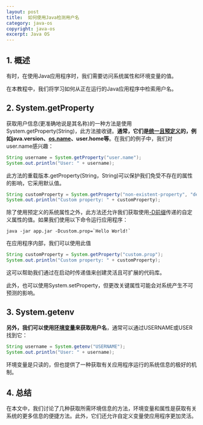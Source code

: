 ```yaml
---
layout: post
title:  如何使用Java检测用户名
category: java-os
copyright: java-os
excerpt: Java OS
---
```


## 1. 概述

有时，在使用Java应用程序时，我们需要访问系统属性和环境变量的值。

在本教程中，我们将学习如何从正在运行的Java应用程序中检索用户名。

## 2. System.getProperty

获取用户信息(更准确地说是其名称)的一种方法是使用System.getProperty(String)，此方法接收键。**通常，它们是[统一且预定义](https://docs.oracle.com/javase/tutorial/essential/environment/sysprop.html)的，例如java.version、[os.name](https://www.baeldung.com/java-detect-os)、user.home等**。在我们的例子中，我们对user.name感兴趣：

```java
String username = System.getProperty("user.name");
System.out.println("User: " + username);
```

此方法的重载版本.getProperty(String，String)可以保护我们免受不存在的属性的影响，它采用默认值。

```java
String customProperty = System.getProperty("non-existent-property", "default value");
System.out.println("Custom property: " + customProperty);
```

除了使用预定义的系统属性之外，此方法还允许我们获取使用[-D前缀](https://www.baeldung.com/java-lang-system#5-accessing-runtime-properties)传递的自定义属性的值。如果我们使用以下命令运行应用程序：

```shell
java -jar app.jar -Dcustom.prop=`Hello World!`
```

在应用程序内部，我们可以使用此值

```java
String customProperty = System.getProperty("custom.prop");
System.out.println("Custom property: " + customProperty);
```

这可以帮助我们通过在启动时传递值来创建灵活且可扩展的代码库。

此外，也可以使用System.setProperty，但更改关键属性可能会对系统产生不可预测的影响。

## 3. System.getenv

**另外，我们可以使用[环境变量](https://www.baeldung.com/java-lang-system#env-props)来获取用户名**，通常可以通过USERNAME或USER找到它：

```java
String username = System.getenv("USERNAME");
System.out.println("User: " + username);
```

环境变量是只读的，但也提供了一种获取有关应用程序运行的系统信息的极好的机制。

## 4. 总结

在本文中，我们讨论了几种获取所需环境信息的方法，环境变量和属性是获取有关系统的更多信息的便捷方法。此外，它们还允许自定义变量使应用程序更加灵活。
